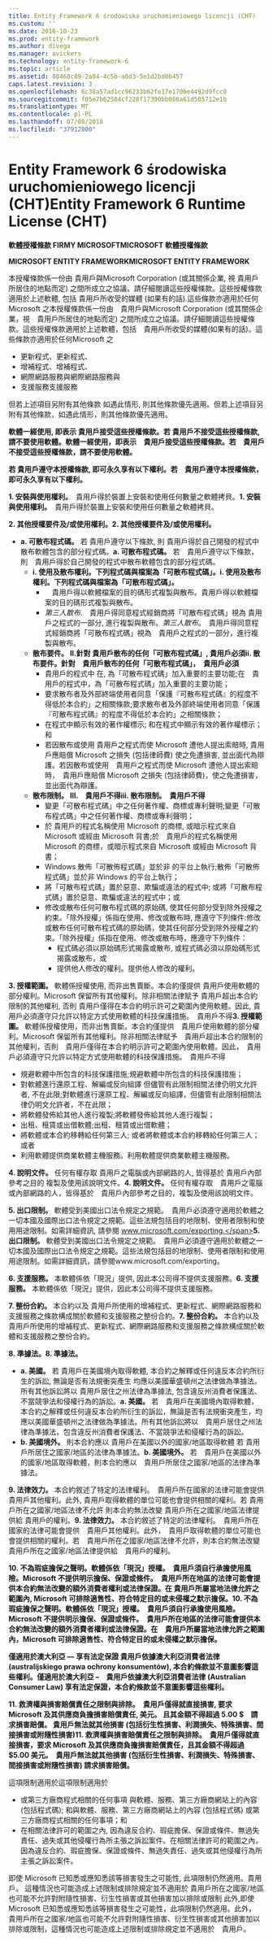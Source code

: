 ```yaml
---
title: Entity Framework 6 środowiska uruchomieniowego licencji (CHT)
ms.custom: ''
ms.date: 2016-10-23
ms.prod: entity-framework
ms.author: divega
ms.manager: avickers
ms.technology: entity-framework-6
ms.topic: article
ms.assetid: 88468c89-2a84-4c5b-a8d3-5e1d2bd0b457
caps.latest.revision: 3
ms.openlocfilehash: 6c38a57ad1cc96233b62fe17e170be4492d9fcc0
ms.sourcegitcommit: f05e7b62584cf228f17390bb086a61d505712e1b
ms.translationtype: MT
ms.contentlocale: pl-PL
ms.lasthandoff: 07/08/2018
ms.locfileid: "37912800"
---
```

# <a name="entity-framework-6-runtime-license-cht"></a><span data-ttu-id="f3fc7-102">Entity Framework 6 środowiska uruchomieniowego licencji (CHT)</span><span class="sxs-lookup"><span data-stu-id="f3fc7-102">Entity Framework 6 Runtime License (CHT)</span></span>
<span data-ttu-id="f3fc7-103">**軟體授權條款 FIRMY MICROSOFT**</span><span class="sxs-lookup"><span data-stu-id="f3fc7-103">**MICROSOFT 軟體授權條款**</span></span>

<span data-ttu-id="f3fc7-104">**MICROSOFT ENTITY FRAMEWORK**</span><span class="sxs-lookup"><span data-stu-id="f3fc7-104">**MICROSOFT ENTITY FRAMEWORK**</span></span>

<span data-ttu-id="f3fc7-105">本授權條款係一份由 貴用戶與Microsoft Corporation (或其關係企業, 視 貴用戶所居住的地點而定) 之間所成立之協議。請仔細閱讀這些授權條款。這些授權條款適用於上述軟體, 包括 貴用戶所收受的媒體 (如果有的話).這些條款亦適用於任何Microsoft 之</span><span class="sxs-lookup"><span data-stu-id="f3fc7-105">本授權條款係一份由　貴用戶與Microsoft Corporation (或其關係企業，視　貴用戶所居住的地點而定) 之間所成立之協議。請仔細閱讀這些授權條款。這些授權條款適用於上述軟體，包括　貴用戶所收受的媒體(如果有的話)。這些條款亦適用於任何Microsoft 之</span></span>

-   <span data-ttu-id="f3fc7-106">更新程式、</span><span class="sxs-lookup"><span data-stu-id="f3fc7-106">更新程式、</span></span>
-   <span data-ttu-id="f3fc7-107">增補程式、</span><span class="sxs-lookup"><span data-stu-id="f3fc7-107">增補程式、</span></span>
-   <span data-ttu-id="f3fc7-108">網際網路服務與</span><span class="sxs-lookup"><span data-stu-id="f3fc7-108">網際網路服務與</span></span>
-   <span data-ttu-id="f3fc7-109">支援服務</span><span class="sxs-lookup"><span data-stu-id="f3fc7-109">支援服務</span></span>

<span data-ttu-id="f3fc7-110">但若上述項目另附有其他條款 如遇此情形, 則其他條款優先適用。</span><span class="sxs-lookup"><span data-stu-id="f3fc7-110">但若上述項目另附有其他條款，如遇此情形，則其他條款優先適用。</span></span>

<span data-ttu-id="f3fc7-111">**軟體一經使用, 即表示 貴用戶接受這些授權條款。若 貴用戶不接受這些授權條款, 請不要使用軟體。**</span><span class="sxs-lookup"><span data-stu-id="f3fc7-111">**軟體一經使用，即表示　貴用戶接受這些授權條款。若　貴用戶不接受這些授權條款，請不要使用軟體。**</span></span>

<span data-ttu-id="f3fc7-112">**若 貴用戶遵守本授權條款, 即可永久享有以下權利。**</span><span class="sxs-lookup"><span data-stu-id="f3fc7-112">**若　貴用戶遵守本授權條款，即可永久享有以下權利。**</span></span>

<span data-ttu-id="f3fc7-113">**1. 安裝與使用權利。**　貴用戶得於裝置上安裝和使用任何數量之軟體拷貝。</span><span class="sxs-lookup"><span data-stu-id="f3fc7-113">**1.    安裝與使用權利。**　貴用戶得於裝置上安裝和使用任何數量之軟體拷貝。</span></span>

<span data-ttu-id="f3fc7-114">**2. 其他授權要件及/或使用權利。**</span><span class="sxs-lookup"><span data-stu-id="f3fc7-114">**2.    其他授權要件及/或使用權利。**</span></span>

-   <span data-ttu-id="f3fc7-115">**a. 可散布程式碼。** 若 貴用戶遵守以下條款, 則 貴用戶得於自己開發的程式中散布軟體包含的部分程式碼。</span><span class="sxs-lookup"><span data-stu-id="f3fc7-115">**a.    可散布程式碼。** 若　貴用戶遵守以下條款，則　貴用戶得於自己開發的程式中散布軟體包含的部分程式碼。</span></span>
    -   <span data-ttu-id="f3fc7-116">**i. 使用及散布權利。下列程式碼與檔案為「可散布程式碼」。**</span><span class="sxs-lookup"><span data-stu-id="f3fc7-116">**i.      使用及散布權利。下列程式碼與檔案為「可散布程式碼」。**</span></span>
        -   　<span data-ttu-id="f3fc7-117">貴用戶得以軟體檔案的目的碼形式複製與散布。</span><span class="sxs-lookup"><span data-stu-id="f3fc7-117">貴用戶得以軟體檔案的目的碼形式複製與散布。</span></span>
        -   <span data-ttu-id="f3fc7-118">*第三人散布*.　貴用戶得同意程式經銷商將「可散布程式碼」視為 貴用戶之程式的一部分, 進行複製與散布。</span><span class="sxs-lookup"><span data-stu-id="f3fc7-118">*第三人散布*。　貴用戶得同意程式經銷商將「可散布程式碼」視為　貴用戶之程式的一部分，進行複製與散布。</span></span>
    -   <span data-ttu-id="f3fc7-119">**散布要件。 II.針對 貴用戶散布的任何「可散布程式碼」, 貴用戶必須**</span><span class="sxs-lookup"><span data-stu-id="f3fc7-119">**ii.    散布要件。針對　貴用戶散布的任何「可散布程式碼」，　貴用戶必須**</span></span>
        -   <span data-ttu-id="f3fc7-120">貴用戶的程式中 在, 為「可散布程式碼」加入重要的主要功能;</span><span class="sxs-lookup"><span data-stu-id="f3fc7-120">在　貴用戶的程式中，為「可散布程式碼」加入重要的主要功能；</span></span>
        -   <span data-ttu-id="f3fc7-121">要求散布者及外部終端使用者同意「保護『可散布程式碼』的程度不得低於本合約」之相關條款;</span><span class="sxs-lookup"><span data-stu-id="f3fc7-121">要求散布者及外部終端使用者同意「保護『可散布程式碼』的程度不得低於本合約」之相關條款；</span></span>
        -   <span data-ttu-id="f3fc7-122">在程式中顯示有效的著作權標示; 和</span><span class="sxs-lookup"><span data-stu-id="f3fc7-122">在程式中顯示有效的著作權標示；和</span></span>
        -   <span data-ttu-id="f3fc7-123">若因散布或使用 貴用戶之程式而使 Microsoft 遭他人提出索賠時, 貴用戶應賠償 Microsoft 之損失 (包括律師費) 使之免遭損害, 並出面代為辯護。</span><span class="sxs-lookup"><span data-stu-id="f3fc7-123">若因散布或使用　貴用戶之程式而使 Microsoft 遭他人提出索賠時，　貴用戶應賠償 Microsoft 之損失 (包括律師費)，使之免遭損害，並出面代為辯護。</span></span>
    -   <span data-ttu-id="f3fc7-124">**散布限制。 III.　貴用戶不得**</span><span class="sxs-lookup"><span data-stu-id="f3fc7-124">**iii.   散布限制。　貴用戶不得**</span></span>
        -   <span data-ttu-id="f3fc7-125">變更「可散布程式碼」中之任何著作權、商標或專利聲明;</span><span class="sxs-lookup"><span data-stu-id="f3fc7-125">變更「可散布程式碼」中之任何著作權、商標或專利聲明；</span></span>
        -   <span data-ttu-id="f3fc7-126">於 貴用戶的程式名稱使用 Microsoft 的商標, 或暗示程式來自 Microsoft 或經由 Microsoft 背書;</span><span class="sxs-lookup"><span data-stu-id="f3fc7-126">於　貴用戶的程式名稱使用 Microsoft 的商標，或暗示程式來自 Microsoft 或經由 Microsoft 背書；</span></span>
        -   <span data-ttu-id="f3fc7-127">Windows 散佈「可散佈程式碼」並於非 的平台上執行;</span><span class="sxs-lookup"><span data-stu-id="f3fc7-127">散佈「可散佈程式碼」並於非 Windows 的平台上執行；</span></span>
        -   <span data-ttu-id="f3fc7-128">將「可散布程式碼」置於惡意、欺騙或違法的程式中; 或</span><span class="sxs-lookup"><span data-stu-id="f3fc7-128">將「可散布程式碼」置於惡意、欺騙或違法的程式中；或</span></span>
        -   <span data-ttu-id="f3fc7-129">修改或散布任何可散布程式碼的原始碼, 使其任何部分受到除外授權之約束。「除外授權」係指在使用、修改或散布時, 應遵守下列條件:</span><span class="sxs-lookup"><span data-stu-id="f3fc7-129">修改或散布任何可散布程式碼的原始碼，使其任何部分受到除外授權之約束。「除外授權」係指在使用、修改或散布時，應遵守下列條件：</span></span>
            -   <span data-ttu-id="f3fc7-130">程式碼必須以原始碼形式揭露或散布, 或</span><span class="sxs-lookup"><span data-stu-id="f3fc7-130">程式碼必須以原始碼形式揭露或散布，或</span></span>
            -   <span data-ttu-id="f3fc7-131">提供他人修改的權利。</span><span class="sxs-lookup"><span data-stu-id="f3fc7-131">提供他人修改的權利。</span></span>

<span data-ttu-id="f3fc7-132">**3. 授權範圍。** 軟體係授權使用, 而非出售賣斷。本合約僅提供 貴用戶使用軟體的部分權利。Microsoft 保留所有其他權利。除非相關法律賦予 貴用戶超出本合約限制的其他權利, 否則 貴用戶僅得在本合約明示許可之範圍內使用軟體。因此, 貴用戶必須遵守只允許以特定方式使用軟體的科技保護措施。　貴用戶不得</span><span class="sxs-lookup"><span data-stu-id="f3fc7-132">**3.    授權範圍。** 軟體係授權使用，而非出售賣斷。本合約僅提供　貴用戶使用軟體的部分權利。Microsoft 保留所有其他權利。除非相關法律賦予　貴用戶超出本合約限制的其他權利，否則　貴用戶僅得在本合約明示許可之範圍內使用軟體。因此，　貴用戶必須遵守只允許以特定方式使用軟體的科技保護措施。　貴用戶不得</span></span>

-   <span data-ttu-id="f3fc7-133">規避軟體中所包含的科技保護措施;</span><span class="sxs-lookup"><span data-stu-id="f3fc7-133">規避軟體中所包含的科技保護措施；</span></span>
-   <span data-ttu-id="f3fc7-134">對軟體進行還原工程、解編或反向組譯 但儘管有此限制相關法律仍明文允許者, 不在此限;</span><span class="sxs-lookup"><span data-stu-id="f3fc7-134">對軟體進行還原工程、解編或反向組譯，但儘管有此限制相關法律仍明文允許者，不在此限；</span></span>
-   <span data-ttu-id="f3fc7-135">將軟體發佈給其他人進行複製;</span><span class="sxs-lookup"><span data-stu-id="f3fc7-135">將軟體發佈給其他人進行複製；</span></span>
-   <span data-ttu-id="f3fc7-136">出租、租賃或出借軟體;</span><span class="sxs-lookup"><span data-stu-id="f3fc7-136">出租、租賃或出借軟體；</span></span>
-   <span data-ttu-id="f3fc7-137">將軟體或本合約移轉給任何第三人; 或者</span><span class="sxs-lookup"><span data-stu-id="f3fc7-137">將軟體或本合約移轉給任何第三人；或者</span></span>
-   <span data-ttu-id="f3fc7-138">利用軟體提供商業軟體主機服務。</span><span class="sxs-lookup"><span data-stu-id="f3fc7-138">利用軟體提供商業軟體主機服務。</span></span>

<span data-ttu-id="f3fc7-139">**4. 說明文件。** 任何有權存取 貴用戶之電腦或內部網路的人, 皆得基於 貴用戶內部參考之目的 複製及使用該說明文件。</span><span class="sxs-lookup"><span data-stu-id="f3fc7-139">**4.    說明文件。** 任何有權存取　貴用戶之電腦或內部網路的人，皆得基於　貴用戶內部參考之目的，複製及使用該說明文件。</span></span>

<span data-ttu-id="f3fc7-140">**5. 出口限制。** 軟體受到美國出口法令規定之規範。　貴用戶必須遵守適用於軟體之一切本國及國際出口法令規定之規範。這些法規包括目的地限制、使用者限制和使用用途限制。如需詳細資訊, 請參閱 www.microsoft.com/exporting.</span><span class="sxs-lookup"><span data-stu-id="f3fc7-140">**5.    出口限制。** 軟體受到美國出口法令規定之規範。　貴用戶必須遵守適用於軟體之一切本國及國際出口法令規定之規範。這些法規包括目的地限制、使用者限制和使用用途限制。如需詳細資訊，請參閱www.microsoft.com/exporting。</span></span>

<span data-ttu-id="f3fc7-141">**6. 支援服務。** 本軟體係依「現況」提供, 因此本公司得不提供支援服務。</span><span class="sxs-lookup"><span data-stu-id="f3fc7-141">**6.    支援服務。** 本軟體係依「現況」提供，因此本公司得不提供支援服務。</span></span>

<span data-ttu-id="f3fc7-142">**7. 整份合約。** 本合約以及 貴用戶所使用的增補程式、更新程式、網際網路服務和支援服務之條款構成關於軟體和支援服務之整份合約。</span><span class="sxs-lookup"><span data-stu-id="f3fc7-142">**7.    整份合約。** 本合約以及　貴用戶所使用的增補程式、更新程式、網際網路服務和支援服務之條款構成關於軟體和支援服務之整份合約。</span></span>

<span data-ttu-id="f3fc7-143">**8. 準據法。**</span><span class="sxs-lookup"><span data-stu-id="f3fc7-143">**8.    準據法。**</span></span>

-   <span data-ttu-id="f3fc7-144">**a. 美國。** 若 貴用戶在美國境內取得軟體, 本合約之解釋或任何違反本合約所衍生的訴訟, 無論是否有法規衝突產生 均應以美國華盛頓州之法律做為準據法。所有其他訴訟將以 貴用戶居住之州法律為準據法, 包含違反州消費者保護法、不當競爭法和侵權行為的訴訟。</span><span class="sxs-lookup"><span data-stu-id="f3fc7-144">**a.    美國。** 若　貴用戶在美國境內取得軟體，本合約之解釋或任何違反本合約所衍生的訴訟，無論是否有法規衝突產生，均應以美國華盛頓州之法律做為準據法。所有其他訴訟將以　貴用戶居住之州法律為準據法，包含違反州消費者保護法、不當競爭法和侵權行為的訴訟。</span></span>
-   <span data-ttu-id="f3fc7-145">**b. 美國境外。** 則本合約應以 貴用戶在美國以外的國家/地區取得軟體 若 貴用戶所居住之國家/地區的法律為準據法。</span><span class="sxs-lookup"><span data-stu-id="f3fc7-145">**b.    美國境外。** 若　貴用戶在美國以外的國家/地區取得軟體，則本合約應以　貴用戶所居住之國家/地區的法律為準據法。</span></span>

<span data-ttu-id="f3fc7-146">**9. 法律效力。** 本合約敘述了特定的法律權利。　貴用戶所在國家的法律可能會提供 貴用戶其他權利。此外, 貴用戶取得軟體的單位可能也會提供相關的權利。若 貴用戶所在之國家/地區法律不允許 則本合約無法改變 貴用戶所在之國家/地區法律提供給 貴用戶的權利。</span><span class="sxs-lookup"><span data-stu-id="f3fc7-146">**9.    法律效力。** 本合約敘述了特定的法律權利。　貴用戶所在國家的法律可能會提供　貴用戶其他權利。此外，　貴用戶取得軟體的單位可能也會提供相關的權利。若　貴用戶所在之國家/地區法律不允許，則本合約無法改變　貴用戶所在之國家/地區法律提供給　貴用戶的權利。</span></span>

<span data-ttu-id="f3fc7-147">**10. 不為瑕疵擔保之聲明。軟體係依「現況」授權。　貴用戶須自行承擔使用風險。Microsoft 不提供明示擔保、保證或條件。　貴用戶所在地區的法律可能會提供本合約無法改變的額外消費者權利或法律保證。在 貴用戶所屬當地法律允許之範圍內, Microsoft 可排除適售性、符合特定目的或未侵權之默示擔保。**</span><span class="sxs-lookup"><span data-stu-id="f3fc7-147">**10.   不為瑕疵擔保之聲明。軟體係依「現況」授權。　貴用戶須自行承擔使用風險。Microsoft 不提供明示擔保、保證或條件。　貴用戶所在地區的法律可能會提供本合約無法改變的額外消費者權利或法律保證。在　貴用戶所屬當地法律允許之範圍內，Microsoft 可排除適售性、符合特定目的或未侵權之默示擔保。**</span></span>

<span data-ttu-id="f3fc7-148">**僅適用於澳大利亞 — 享有法定保證 貴用戶依據澳大利亞消費者法律 (australijskiego prawa ochrony konsumentów), 本合約條款並不意圖影響這些權利。**</span><span class="sxs-lookup"><span data-stu-id="f3fc7-148">**僅適用於澳大利亞 –　貴用戶依據澳大利亞消費者法律 (Australian Consumer Law) 享有法定保證，本合約條款並不意圖影響這些權利。**</span></span>

<span data-ttu-id="f3fc7-149">**11. 救濟權與損害賠償責任之限制與排除。　貴用戶僅得就直接損害, 要求 Microsoft 及其供應商負擔損害賠償責任, 美元。 且其金額不得超過 5.00 $　請求損害賠償。 貴用戶無法就其他損害 (包括衍生性損害、利潤損失、特殊損害、間接損害或附隨性損害)**</span><span class="sxs-lookup"><span data-stu-id="f3fc7-149">**11.   救濟權與損害賠償責任之限制與排除。　貴用戶僅得就直接損害，要求 Microsoft 及其供應商負擔損害賠償責任，且其金額不得超過 $5.00 美元。　貴用戶無法就其他損害 (包括衍生性損害、利潤損失、特殊損害、間接損害或附隨性損害) 請求損害賠償。**</span></span>

<span data-ttu-id="f3fc7-150">這項限制適用於</span><span class="sxs-lookup"><span data-stu-id="f3fc7-150">這項限制適用於</span></span>

-   <span data-ttu-id="f3fc7-151">或第三方廠商程式相關的任何事項 與軟體、服務、第三方廠商網站上的內容 (包括程式碼); 和</span><span class="sxs-lookup"><span data-stu-id="f3fc7-151">與軟體、服務、第三方廠商網站上的內容 (包括程式碼) 或第三方廠商程式相關的任何事項；和</span></span>
-   <span data-ttu-id="f3fc7-152">在相關法律許可的範圍之內, 因為違反合約、瑕疵擔保、保證或條件、無過失責任、過失或其他侵權行為所主張之訴訟案件。</span><span class="sxs-lookup"><span data-stu-id="f3fc7-152">在相關法律許可的範圍之內，因為違反合約、瑕疵擔保、保證或條件、無過失責任、過失或其他侵權行為所主張之訴訟案件。</span></span>

<span data-ttu-id="f3fc7-153">即使 Microsoft 已知悉或應知悉該等損害發生之可能性, 此項限制仍然適用。貴用戶。 這種情況也可能造成上述限制或排除規定並不適用於 貴用戶所在之國家/地區也可能不允許對附隨性損害、衍生性損害或其他損害加以排除或限制 此外,</span><span class="sxs-lookup"><span data-stu-id="f3fc7-153">即使 Microsoft 已知悉或應知悉該等損害發生之可能性，此項限制仍然適用。此外，　貴用戶所在之國家/地區也可能不允許對附隨性損害、衍生性損害或其他損害加以排除或限制，這種情況也可能造成上述限制或排除規定並不適用於　貴用戶。</span></span>
